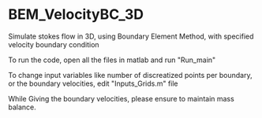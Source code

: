 # BEM_VelocityBC_3D
Simulate stokes flow in 3D, using Boundary Element Method, with specified velocity boundary condition

To run the code, open all the files in matlab and run "Run_main"

To change input variables like number of discreatized points per boundary, or the boundary velocities, edit "Inputs_Grids.m" file

While Giving the boundary velocities, please ensure to maintain mass balance.
